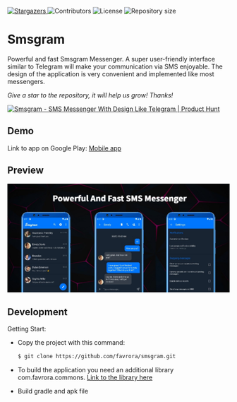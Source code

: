 <p align="left">
    <a href="https://github.com/favrora/Avatar-Maker/stargazers">
      <img alt="Stargazers" src="https://img.shields.io/github/stars/favrora/smsgram?color=blue">
    </a>
    <img alt="Contributors" src="https://img.shields.io/github/contributors/favrora/smsgram?color=blue">
    <img alt="License" src="https://img.shields.io/github/license/favrora/smsgram?color=blue">
    <img alt="Repository size" src="https://img.shields.io/github/repo-size/favrora/smsgram?color=blue">
</p>

# Smsgram

Powerful and fast Smsgram Messenger. A super user-friendly interface similar to Telegram will make your communication via SMS enjoyable. The design of the application is very convenient and implemented like most messengers.

*Give a star to the repository, it will help us grow! Thanks!*

<a href="https://www.producthunt.com/posts/smsgram-1?utm_source=badge-featured&utm_medium=badge&utm_souce=badge-smsgram&#0045;1" target="_blank"><img src="https://api.producthunt.com/widgets/embed-image/v1/featured.svg?post_id=372342&theme=dark" alt="Smsgram - SMS&#0032;Messenger&#0032;With&#0032;Design&#0032;Like&#0032;Telegram | Product Hunt" style="width: 250px; height: 54px;" width="250" height="54" /></a>

## Demo

Link to app on Google Play: [Mobile app](https://play.google.com/store/apps/details?id=com.favrora.prosms)

## Preview

<img src="graphics/big.jpg" width="800px">

## Development

Getting Start:
* Copy the project with this command:

    ```sh
    $ git clone https://github.com/favrora/smsgram.git
    ```

* To build the application you need an additional library com.favrora.commons. [Link to the library here](https://github.com/favrora/SMS-commons)
* Build gradle and apk file


